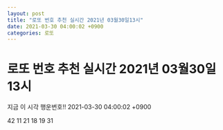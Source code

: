 ```yaml
---
layout: post
title: "로또 번호 추천 실시간 2021년 03월30일13시"
date: 2021-03-30 04:00:02 +0900
categories: 로또
---
```


# 로또 번호 추천 실시간 2021년 03월30일13시

지금 이 시각 행운번호!! 2021-03-30 04:00:02 +0900

 42  11  21  18  19  31 


